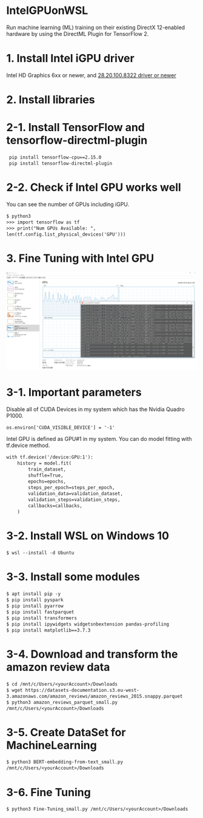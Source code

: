 # IntelGPUonWSL
Run machine learning (ML) training on their existing DirectX 12-enabled hardware by using the DirectML Plugin for TensorFlow 2.

# 1. Install Intel iGPU driver
Intel HD Graphics 6xx or newer, and [28.20.100.8322 driver or newer](https://www.intel.com/content/www/us/en/download/19344/intel-graphics-windows-dch-drivers.html)

# 2. Install libraries
# 2-1. Install TensorFlow and tensorflow-directml-plugin
```
 pip install tensorflow-cpu==2.15.0
 pip install tensorflow-directml-plugin
```
# 2-2. Check if Intel GPU works well
You can see the number of GPUs including iGPU.
```
$ python3
>>> import tensorflow as tf
>>> print("Num GPUs Available: ", len(tf.config.list_physical_devices('GPU')))
```

# 3. Fine Tuning with Intel GPU
![FineTuning_with_IntelGPU.png](https://github.com/developer-onizuka/IntelGPUonWSL/blob/main/FineTuning_With_IntelGPU.png)

# 3-1. Important parameters
Disable all of CUDA Devices in my system which has the Nvidia Quadro P1000.
```
os.environ['CUDA_VISIBLE_DEVICE'] = '-1'
```

Intel GPU is defined as GPU#1 in my system. You can do model fitting with tf.device method.
```
with tf.device('/device:GPU:1'):
    history = model.fit(
        train_dataset,
        shuffle=True,
        epochs=epochs,
        steps_per_epoch=steps_per_epoch,
        validation_data=validation_dataset,
        validation_steps=validation_steps,
        callbacks=callbacks,
    )
```

# 3-2. Install WSL on Windows 10
```
$ wsl --install -d Ubuntu
```

# 3-3. Install some modules
```
$ apt install pip -y
$ pip install pyspark
$ pip install pyarrow
$ pip install fastparquet
$ pip install transformers
$ pip install ipywidgets widgetsnbextension pandas-profiling
$ pip install matplotlib==3.7.3
```

# 3-4. Download and transform the amazon review data
```
$ cd /mnt/c/Users/<yourAccount>/Downloads
$ wget https://datasets-documentation.s3.eu-west-3.amazonaws.com/amazon_reviews/amazon_reviews_2015.snappy.parquet
$ python3 amazon_reviews_parquet_small.py /mnt/c/Users/<yourAccount>/Downloads
```

# 3-5. Create DataSet for MachineLearning
```
$ python3 BERT-embedding-from-text_small.py /mnt/c/Users/<yourAccount>/Downloads
```

# 3-6. Fine Tuning
```
$ python3 Fine-Tuning_small.py /mnt/c/Users/<yourAccount>/Downloads
```
